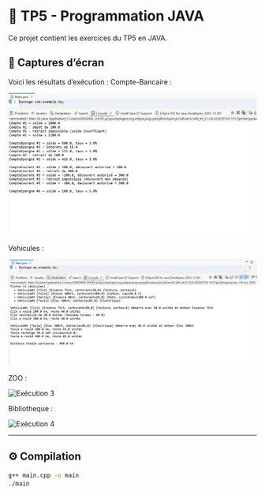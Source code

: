 # 🧠 TP5 - Programmation JAVA

Ce projet contient les exercices du TP5 en JAVA.

## 📸 Captures d’écran

Voici les résultats d’exécution :
 Compte-Bancaire : 

![Exécution 1](images/Compte-bancaire.JPG)

Vehicules :

![Exécution 2](images/Vehicules.JPG)

ZOO :

![Exécution 3](imagess/ZOO.JPG)

Bibliotheque :

![Exécution 4](imagess/Bibliotheque.JPG)

---

## ⚙ Compilation
```bash
g++ main.cpp -o main
./main
